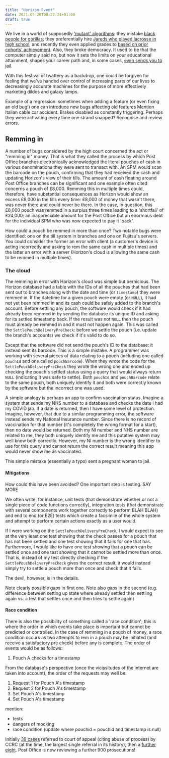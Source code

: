 ```yaml
---
title: "Horizon Event"
date: 2021-05-20T00:27:24+01:00
draft: true
---
```


We live in a world of supposedly ['mutant' algorithms](https://www.bbc.co.uk/news/education-53923279): they mistake [black people for gorillas](https://www.independent.co.uk/life-style/gadgets-and-tech/news/google-photos-tags-black-people-gorillas-puts-pictures-special-folder-10357668.html); they preferentially hire [Jareds who played lacrosse in high school](https://qz.com/1427621/companies-are-on-the-hook-if-their-hiring-algorithms-are-biased/); and recently they even applied grades to [based on prior cohorts' achievement](https://en.wikipedia.org/wiki/Ofqual_exam_results_algorithm). Also, they broke democracy. It used to be that the computer simply said no, but now it sets the limits on your educational attainment, shapes your career path and, in some cases, [even sends you to jail](https://cacm.acm.org/magazines/2021/3/250698-can-the-biases-in-facial-recognition-be-fixed-also-should-they/fulltext).

With this festival of twattery as a backdrop, one could be forgiven for feeling that we've handed over control of increasing parts of our lives to decreasingly accurate machines for the purpose of more effectively marketing dildos and galaxy lamps.


Example of a regression: sometimes when adding a feature (or even fixing an old bug!) one can introduce new bugs affecting old features
Mention Italian cable car accident. Brakes disabled as constantly triggering. Perhaps they were activating every time one strand snapped? Recognise and review errors.

## Remming in

A number of bugs considered by the high court concerned the act or "remming in" money. That is what they called the process by which Post Office branches electronically acknowledged the literal pouches of cash in various denominations they were sent to transact with. An SPM would scan the barcode on the pouch, confirming that they had received the cash and updating Horizon's view of their tills. The amount of cash floating around Post Office branches can be significant and one example often cited concerns a pouch of £8,000. Remming this in multiple times could, therefore, have substantial consequences as Horizon would show an excess £8,000 in the tills every time: £8,000 of money that wasn't there, was never there and could never be there. In the case, in question, this £8,000 pouch was remmed in a surplus three times leading to a 'shortfall' of £24,000: an inappreciable amount for the Post Office but an enormous debt for the individual SPM who was now expected to pay it 'back'.

How could a pouch be remmed in more than once? Two notable bugs were identified: one on the till system in branches and one on Fujitsu's servers. You could consider the former an error with client (a customer's device is acting incorrectly and asking to rem the same cash in multiple times) and the latter an error with a server (Horizon's cloud is allowing the same cash to be remmed in multiple times).

### The cloud
The remming in error with Horizon's cloud was simple but pernicious. The Horizon database had a table with the IDs of all the pouches that had been sent out to branches along with the date and time (or `timestamp`) they were remmed in. If the datetime for a given pouch were empty (or `NULL`), it had not yet been remmed in and its cash could be safely added to the branch's account. Before settling any pouch, the software would check if it had already been remmed in by sending the database its unique ID and asking for its settled timestamp back. If the result was not `NULL` then the pouch must already be remmed in and it must not happen again. This was called the `SettlePouchDeliveryPreCheck`: before we settle the pouch (i.e. update the branch's accounts) we check if it's valid to do so.

Except that the software did not send the pouch's ID to the database: it instead sent its barcode. This is a simple mistake. A programmer was working with several pieces of data relating to a pouch (including one called `pouchId` and one called `pouchBarcode`). When they wrote the code for the `SettlePouchDeliveryPreCheck` they wrote the wrong one and ended up checking the pouch's settled status using a query that would always return `NULL` (indicating it was safe to settle). Both `pouchId` and `pouchBarcode` relate to the same pouch, both uniquely identify it and both were correctly known by the software but the incorrect one was used. 

A simple analogy is perhaps an app to confirm vaccination status. Imagine a system that sends my NHS number to a database and checks the date I had my COVID jab. If a date is returned, then I have some level of protection. Imagine, however, that due to a similar programming error, the software instead sends my National Insurance number. Since there is no record of vaccination for that number (it's completely the wrong format for a start), then no date would be returned. Both my NI number and NHS number are related to me, they both uniquely identify me and this putative system may well know both correctly. However, my NI number is the wrong identifier to use for this query and cannot return the correct result meaning this app would never show me as vaccinated.

This simple mistake (essentially a typo) sent a pregnant woman to jail.

#### Mitigations

How could this have been avoided? One important step is testing. SAY MORE

We often write, for instance, unit tests (that demonstrate whether or not a single piece of code functions correctly), integration tests (that demonstrate with several components work together correctly to perform BLAH BLAH) and end to end (or E2E) tests which create a facsimile of the whole system and attempt to perform certain actions exactly as a user would.

If I were working on the `SettlePouchDeliveryPreCheck`, I would expect to see at the very least one test showing that the check passes for a pouch that has not been settled and one test showing that it fails for one that has. Furthermore, I would like to have one test showing that a pouch can be settled once and one test showing that it cannot be settled more than once. That is, instead of my test directly checking if the `SettlePouchDeliveryPreCheck` gives the correct result, it would instead simply try to settle a pouch more than once and check that it fails.

The devil, however, is in the details.

Note clearly possible gaps in first one. Note also gaps in the second (e.g. difference between setting up state where already settled then settling again vs. a test that settles once and then tries to settle again)

#### Race condition
There is also the possibility of something called a 'race condition'; this is where the order in which events take place is important but cannot be predicted or controlled. In the case of remming in a pouch of money, a race condition occurs as two attempts to rem in a pouch may be initiated (and receive a satisfactory pre check) before any is complete. The order of events would be as follows:

1. Pouch A checks for a timestamp

From the database's perspective (once the vicissitudes of the internet are taken into account), the order of the requests may well be:

1. Request 1 for Pouch A's timestamp
2. Request 2 for Pouch A's timestamp
3. Set Pouch A's timestamp
4. Set Pouch A's timestamp

mention:
- tests
- dangers of mocking
- race condition (update where pouchid = pouchid and timestamp is null)


Initially [39 cases](https://ccrc.gov.uk/ccrc-to-refer-39-post-office-cases-on-abuse-of-process-argument/) referred to court of appeal (citing abuse of process) by CCRC (at the time, the largest single referral in its history), then a [further eight](https://ccrc.gov.uk/the-ccrc-refers-eight-more-post-office-cases-for-appeal-bringing-total-to-47-so-far/). Post Office is now reviewing a further 900 prosecutions!
